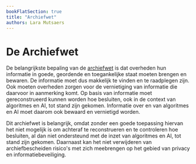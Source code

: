 ```yaml
---
bookFlatSection: true
title: "Archiefwet"
authors: Lara Mutsaers
---
```


# De Archiefwet

De belangrijkste bepaling van de [archiefwet](https://wetten.overheid.nl/BWBR0007748/2020-01-01) is dat overheden hun informatie in goede, geordende en toegankelijke staat moeten brengen en bewaren. De informatie moet dus makkelijk te vinden en te raadplegen zijn. Ook moeten overheden zorgen voor de vernietiging van informatie die daarvoor in aanmerking komt. Op basis van informatie moet gereconstrueerd kunnen worden hoe besluiten, ook in de context van algoritmes en AI, tot stand zijn gekomen. Informatie over en van algoritmes en AI moet daarom ook bewaard en vernietigd worden. 

Dit archiefwet is belangrijk, omdat zonder een goede toepassing hiervan het niet mogelijk is om achteraf te reconstrueren en te controleren hoe besluiten, al dan niet ondersteund met de inzet van algoritmes en AI, tot stand zijn gekomen. Daarnaast kan het niet verwijderen van archiefbescheiden risico's met zich meebrengen op het gebied van privacy en informatiebeveiliging.

